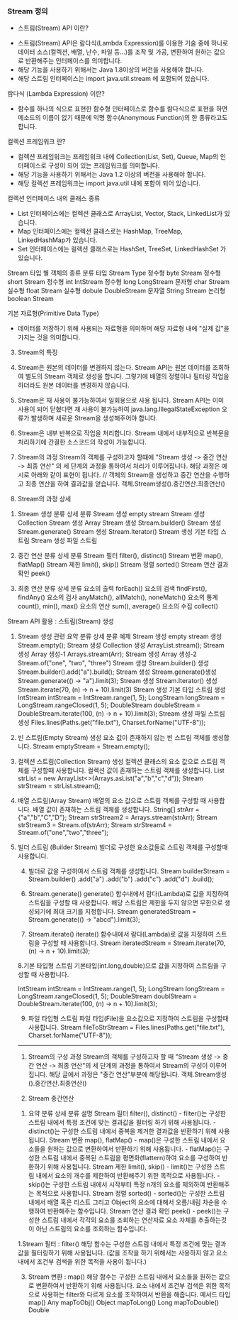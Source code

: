 ### Stream 정의
* 스트림(Stream) API 이란?
 - 스트림(Stream) API은 람다식(Lambda Expression)를 이용한 기술 중에 하나로 데이터 소스(컬렉션, 배열, 난수, 파일 등...)를 조작 및 가공, 변환하여 원하는 값으로 반환해주는
인터페이스를 의미합니다.
 - 해당 기능을 사용하기 위해서는 Java 1.8이상의 버전을 사용해야 합니다.
 - 해당 스트림 인터페이스는 import java.util.stream 에 포함되어 있습니다.

람다식 (Lambda Expression) 이란?
 - 함수를 하나의 식으로 표현한 함수형 인터페이스로 함수를 람다식으로 표현을 하면 메소드의 이름이 없기 때문에 익명 함수(Anonymous Function)의 한 종류라고도 합니다.

컬렉션 프레임워크 란?
 - 컬렉션 프레임워크는 프레임워크 내에 Collection(List, Set), Queue, Map의 인터페이스로 구성이 되어 있는 프레임워크를 의미합니다.
 - 해당 기능을 사용하기 위해서는 Java 1.2 이상의 버전을 사용해야 합니다.
 - 해당 컬렉션 프레임워크는 import java.util 내에 포함이 되어 있습니다.

컬렉션 인터페이스 내의 클래스 종류
 - List 인터페이스에는 컬렉션 클래스로 ArrayList, Vector, Stack, LinkedList가 있습니다.
 - Map 인터페이스에는 컬렉션 클래스로는 HashMap, TreeMap, LinkedHashMap가 있습니다.
 - Set 인터페이스에는 컬렉션 클래스로는 HashSet, TreeSet, LinkedHashSet 가 있습니다.

Stream 타입 별 객체의 종류
분류	    타입	    Stream Type
정수형	byte	Stream<Byte>
정수형	short	Stream<Short>
정수형	int	IntStream
정수형	long	LongStream
문자형	char	Stream<Character>
실수형	float	Stream<Float>
실수형	dobule	DoubleStream
문자열	String	Stream<String>
논리형	boolean	Stream<Boolean>

기본 자료형(Primitive Data Type)
 - 데이터를 저장하기 위해 사용되는 자료형을 의미하며 해당 자료형 내에 "실제 값"을 가지는 것을 의미합니다.

 3. Stream의 특징
  1. Stream은 원본의 데이터를 변경하지 않는다.
   Stream API는 원본 데이터를 조회하여 별도의 Stream 객체로 생성을 합니다. 그렇기에 배열의 정렬이나 필터링 작업을 하더라도 원본 데이터를 변경하지 않습니다.

  2. Stream은 재 사용이 불가능하여서 일회용으로 사용 됩니다.
   Stream API는 이미 사용이 되어 닫혔다면 재 사용이 불가능하여
   java.lang.IllegalStateException 오류가 발생하며 새로운 Stream을 생성해주어야 합니다.

  3. Stream은 내부 반복으로 작업을 처리합니다.
   Stream 내에서 내부적으로 반복문을 처리하기에 간결한 소스코드의 작성이 가능합니다.

  4. Stream의 과정
   Stream의 객체를 구성하고자 할떄에 "Stream 생성 -> 중간 연산 -> 최종 연산" 의 세 단계의 과정을 통하여서 처리가 이루어집니다.
   해당 과정은 예시로 아래와 같이 표현이 됩니다.
   // 객체의 Stream을 생성하고 중간 연산을 수행하고 최종 연산을 하여 결과값을 얻습니다.
   객체.Stream생성().중간연산.최종연산()

  5. Stream의 과정 상세
   1) Stream 생성
   분류	상세 분류
 Stream 생성	empty stream
 Stream 생성	Collection
 Stream 생성	Array
 Stream 생성	Stream.builder()
 Stream 생성	Stream.generate()
 Stream 생성	Stream.Iterator()
 Stream 생성	기본 타입 스트림
 Stream 생성	파일 스트림

  2) 중간 연산
   분류	                       상세 분류
Stream 필터	             filter(), distinct()
Stream 변환	               map(), flatMap()
Stream 제한	                 limit(), skip()
Stream 정렬	                     sorted()
Stream 연산 결과 확인	              peek()

  3) 최종 연산
    분류	     상세 분류
 요소의 출력	forEach()
 요소의 검색	findFirst(), findAny()
 요소의 검사	anyMatch(), allMatch(), noneMatch()
 요소의 통계	count(), min(), max()
 요소의 연산	sum(), average()
 요소의 수집	collect()

 Stream API 활용 : 스트림(Stream) 생성
 1. Stream 생성 관련 요약
 분류	상세 분류	예제
Stream 생성	empty stream 생성	Stream.empty();
Stream 생성	Collection 생성	ArrayList.stream();
Stream 생성	Array 생성-1	Arrays.stream(Arr);
Stream 생성	Array 생성-2	Stream.of("one", "two", "three")
Stream 생성	Stream.builder() 생성	Stream.<String>builder().add("a").build();
Stream 생성	Stream.generate()생성	Stream.generate(() -> "a").limit(3);
Stream 생성	Stream.Iterator() 생성	Stream.iterate(70, (n) -> n + 10).limit(3)
Stream 생성	기본 타입 스트림 생성	IntStream intStream = IntStream.range(1, 5);
LongStream longStream = LongStream.rangeClosed(1, 5);
DoubleStream doubleStream = DoubleStream.iterate(100, (n) -> n + 10).limit(3);
Stream 생성	파일 스트림 생성	Files.lines(Paths.get("file.txt"), Charset.forName("UTF-8"));

2. 빈 스트림(Empty Stream) 생성
요소 값이 존재하지 않는 빈 스트림 객체를 생성합니다.
Stream<Object> emptyStream = Stream.empty();

3. 컬렉션 스트림(Collection Stream) 생성
컬렉션 클래스의 요소 값으로 스트림 객체를 구성할때 사용합니다.
컬렉션 값이 존재하는 스트림 객체를 생성합니다.
List<String> strList = new ArrayList<>(Arrays.asList("a","b","c","d"));
Stream<String> strStream = strList.stream();

4. 배열 스트림(Array Stream)
 배열의 요소 값으로 스트림 객체를 구성할 때 사용합니다.
 배열 값이 존재하는 스트림 객체를 생성합니다.
 String[] strArr = {"a","b","C","D"};
 Stream<String> strStream2 = Arrays.stream(strArr);
 Stream<String> strStream3 = Stream.of(strArr);
 Stream<String> strStream4 = Stream.of("one","two","three");

5. 빌더 스트림 (Builder Stream)
 빌더로 구성한 요소값들로 스트림 객체를 구성할때 사용합니다.
  4) 빌더로 값을 구성하여서 스트림 객체를 생성합니다.
 Stream<String> builderStream = Stream.<String>builder()
                                     .add("a")
                                     .add("b")
                                     .add("c")
                                     .add("d")
                                     .build();

 6. Stream.generate()
  generate() 함수내에서 람다(Lambda)로 값을 지정하여 스트림을 구성할 때 사용합니다.
  해당 스트림은 제한을 두지 않으면 무한으로 생성되기에 최대 크기를 지정합니다.
  Stream<String> generatedStream = Stream.generate(() -> "abcd").limit(3);

 7. Stream.iterate()
 iterate() 함수내에서 람다(Lambda)로 값을 지정하여 스트림을 구성할 때 사용합니다.
 Stream<Integer> iteratedStream = Stream.iterate(70, (n) -> n + 10).limit(3);

 8.기본 타입형 스트림
  기본타입(int.long,double)으로 값을 지정하여 스트림을 구성할 때 사용합니다.

  IntStream intStream = IntStream.range(1, 5);
  LongStream longStream = LongStream.rangeClosed(1, 5);
  DoubleStream doublStream = DoubleStream.iterate(100, (n) -> n + 10).limit(3);

 9. 파일 타입형 스트림
  파일 타입(File)을 요소값으로 지정하여 스트림을 구성할때 사용합니다.
 Stream<String> fileToStrStream = Files.lines(Paths.get("file.txt"), Charset.forName("UTF-8"));

---------------------------------------------------------------------------------------
1) Stream의 구성 과정
 Stream의 객체를 구성하고자 할 때 "Stream 생성 -> 중간 연산 -> 최종 연산"의 세 단계의 과정을 통하여서 Stream의 구성이 이루어집니다. 해당 글에서 과정은 "중간 연산"부분에 해당됩니다.
 객체.Stream생성().중간연산.최종연산()

2) Stream 중간연산
 1. 요약
  분류	        상세 분류	                        설명
Stream 필터	filter(), distinct()	- filter()는 구성한 스트림 내에서 특정 조건에 맞는 결과값을 필터링 하기 위해 사용됩니다.
                                     - distinct()는 구성한 스트림 내에서 중복을 제거한 결과값을 반환하기 위해 사용됩니다.
Stream 변환	map(), flatMap()	    - map()은 구성한 스트림 내에서 요소들을 원하는 값으로 변환하여서 반환하기 위해 사용됩니다.
                                     - flatMap()는 구성한 스트림 내에서 중복된 스트림을 평면화(flattern)하여 요소를 구성하여 반환하기 위해 사용됩니다.
Stream 제한	limit(), skip()	        - limit()는 구성한 스트림 내에서 요소의 개수를 제한하여 반환해주기 위한 목적으로 사용됩니다.
                                     - skip()는 구성한 스트림 내에서 시작부터 특정 n개의 요소를 제외하여 반환해주는 목적으로 사용합니다.
Stream 정렬	sorted()	            - sorted()는 구성한 스트림 내에서 배열 혹은 리스트 그리고 Object의 요소에 대해서 오름/내림 차순을 수행하여 반환해주는 함수입니다.
Stream 연산 결과 확인	peek()        	- peek()는 구성한 스트림 내에서 각각의 요소를 조회하는 연산자료 요소 자체를 추출하는것이 아닌 스트림의 요소를 조회하는 함수입니다.

1.Stream 필터 : filter()
해당 함수는 구성한 스트림 내에서 특정 조건에 맞는 결과값을 필터링하기 위해 사용됩니다.
(값을 조작을 하기 위해서는 사용하지 않고 요소 내에서 조건부 검색을 위한 목적을 사용이 됩니다.)

3. Stream 변환 : map()
해당 함수는 구성한 스트림 내에서 요소들을 원하는 값으로 변환하여서 반환하기 위해 사용됩니다.
요소 내에서 조건부 검색은 위한 목적으로 사용하는 filter와 다르게 요소를 조작하여서 반환을 해줍니다.
메서드	타입
map()	Any
mapToObj()	Object
mapToLong()	Long
mapToDouble()	Double
